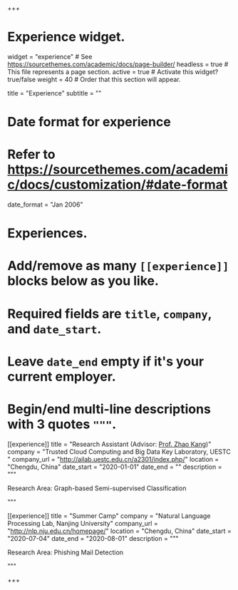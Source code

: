 +++
# Experience widget.
widget = "experience"  # See https://sourcethemes.com/academic/docs/page-builder/
headless = true  # This file represents a page section.
active = true  # Activate this widget? true/false
weight = 40  # Order that this section will appear.

title = "Experience"
subtitle = ""

# Date format for experience
#   Refer to https://sourcethemes.com/academic/docs/customization/#date-format
date_format = "Jan 2006"

# Experiences.
#   Add/remove as many `[[experience]]` blocks below as you like.
#   Required fields are `title`, `company`, and `date_start`.
#   Leave `date_end` empty if it's your current employer.
#   Begin/end multi-line descriptions with 3 quotes `"""`.
[[experience]]
  title = "Research Assistant (Advisor: [Prof. Zhao Kang](https://sites.google.com/site/zhaokanghomepage/home))"
  company = "Trusted Cloud Computing and Big Data Key Laboratory, UESTC "
  company_url = "http://ailab.uestc.edu.cn/a2301/index.php/"
  location = "Chengdu, China"
  date_start = "2020-01-01"
  date_end = ""
  description = """

Research Area: Graph-based Semi-supervised Classification

"""

[[experience]]
  title = "Summer Camp"
  company = "Natural Language Processing Lab, Nanjing University"
  company_url = "http://nlp.nju.edu.cn/homepage/"
  location = "Chengdu, China"
  date_start = "2020-07-04"
  date_end = "2020-08-01"
  description = """

Research Area: Phishing Mail Detection

"""

+++
